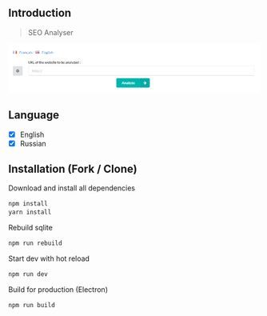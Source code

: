 ## Introduction

> SEO Analyser

![](https://raw.githubusercontent.com/Ealenn/SEO-Manager-Electron/master/screen1.PNG)

## Language
- [x] English
- [x] Russian

## Installation (Fork / Clone)

Download and install all dependencies
```bash
npm install
yarn install
```

Rebuild sqlite
```bash
npm run rebuild
```

Start dev with hot reload
```bash
npm run dev
```

Build for production (Electron)
```bash
npm run build
```

